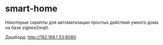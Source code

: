 # smart-home

Некоторые скрипты для автоматизации простых действий умного дома на базе zigbee2mqtt.

Дашборд: http://192.168.1.53:8080
